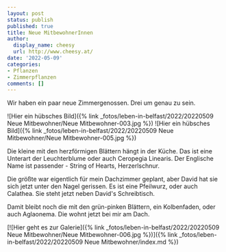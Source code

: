 ```yaml
---
layout: post
status: publish
published: true
title: Neue MitbewohnerInnen
author:
  display_name: cheesy
  url: http://www.cheesy.at/
date: '2022-05-09'
categories:
- Pflanzen
- Zimmerpflanzen
comments: []
---
```


Wir haben ein paar neue Zimmergenossen. Drei um genau zu sein.

![Hier ein hübsches Bild]({% link _fotos/leben-in-belfast/2022/20220509 Neue Mitbewohner/Neue Mitbewohner-003.jpg %})
![Hier ein hübsches Bild]({% link _fotos/leben-in-belfast/2022/20220509 Neue Mitbewohner/Neue Mitbewohner-005.jpg %})

Die kleine mit den herzförmigen Blättern hängt in der Küche. Das ist eine Unterart der Leuchterblume oder auch Ceropegia Linearis. Der Englische Name ist passender - String of Hearts, Herzerlschnur.

Die größte war eigentlich für mein Dachzimmer geplant, aber David hat sie sich jetzt unter den Nagel gerissen. Es ist eine Pfeilwurz, oder auch Calathea. Sie steht jetzt neben David's Schreibtisch.

Damit bleibt noch die mit den grün-pinken Blättern, ein Kolbenfaden, oder auch Aglaonema. Die wohnt jetzt bei mir am Dach.

[![Hier geht es zur Galerie]({% link _fotos/leben-in-belfast/2022/20220509 Neue Mitbewohner/Neue Mitbewohner-006.jpg %})]({% link _fotos/leben-in-belfast/2022/20220509 Neue Mitbewohner/index.md %})
